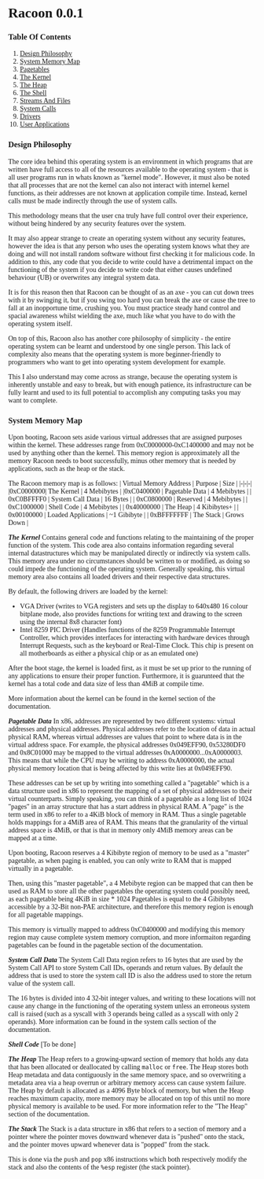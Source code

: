 <span style="font-family: Times">

# Racoon 0.0.1

### Table Of Contents
1. [Design Philosophy](#design-philosophy)
1. [System Memory Map](#system-memory-map)
2. [Pagetables](#pagetables)
3. [The Kernel](#the-kernel)
4. [The Heap](#the-heap)
5. [The Shell](#the-shell)
6. [Streams And Files](#streams-and-files)
7. [System Calls](#system-calls)
8. [Drivers](#drivers)
9. [User Applications](#user-applications)

### Design Philosophy
The core idea behind this operating system is an environment in which programs that are written have full access to all of the resources available to the operating system - that is all user programs run in whats known as "kernel mode". However, it must also be noted that all processes that are not the kernel can also not interact with internel kernel functions, as their addresses are not known at application compile time. Instead, kernel calls must be made indirectly through the use of system calls.

This methodology means that the user cna truly have full control over their experience, without being hindered by any security features over the system.

It may also appear strange to create an operating system without any security features, however the idea is that any person who uses the operating system knows what they are doing and will not install random software without first checking it for malicious code. In addition to this, any code that you decide to write could have a detrimental impact on the functioning of the system if you decide to write code that either causes undefined behaviour (UB) or overwrites any integral system data.

It is for this reason then that Racoon can be thought of as an axe - you can cut down trees with it by swinging it, but if you swing too hard you can break the axe or cause the tree to fall at an inopportune time, crushing you. You must practice steady hand control and spacial awareness whilst wielding the axe, much like what you have to do with the operating system itself.

On top of this, Racoon also has another core philosophy of simplicity - the entire operating system can be learnt and understood by one single person. This lack of complexity also means that the operating system is more beginner-friendly to programmers who want to get into operating system development for example.

This I also understand may come across as strange, because the operating system is inherently unstable and easy to break, but with enough patience, its infrastructure can be fully learnt and used to its full potential to accomplish any computing tasks you may want to complete.

### System Memory Map
Upon booting, Racoon sets aside various virtual addresses that are assigned purposes within the kernel. These addresses range from 0xC0000000-0xC1400000 and may not be used by anything other than the kernel. This memory region is approximately all the memory Racoon needs to boot successfully, minus other memory that is needed by applications, such as the heap or the stack.

The Racoon memory map is as follows:
| Virtual Memory Address | Purpose  | Size |
|-|-|-|
|0xC0000000| The Kernel | 4 Mebibytes |
|0xC0400000 | Pagetable Data | 4 Mebibytes |
| 0xC0BFFFF0 | System Call Data | 16 Bytes |
| 0xC0800000 | Reserved | 4 Mebibytes |
| 0xC1000000 | Shell Code | 4 Mebibytes |
| 0x40000000 | The Heap | 4 Kibibytes+ |
| 0x00100000 | Loaded Applications | ~1 Gibibyte |
| 0xBFFFFFFF | The Stack | Grows Down |

_**The Kernel**_
Contains general code and functions relating to the maintaining of the proper function of the system. This code area also contains information regarding several internal datastructures which may be manipulated directly or indirectly via system calls. This memory area under no circumstances should be written to or modified, as doing so could impede the functioning of the operating system. Generally speaking, this virtual memory area also contains all loaded drivers and their respective data structures.

By default, the following drivers are loaded by the kernel:
- VGA Driver (writes to VGA registers and sets up the display to 640x480 16 colour bitplane mode, also provides functions for writing text and drawing to the screen using the internal 8x8 character font)
- Intel 8259 PIC Driver (Handles functions of the 8259 Programmable Interrupt Controller, which provides interfaces for interacting with hardware devices through Interrupt Requests, such as the keyboard or Real-Time Clock. This chip is present on all motherboards as either a physical chip or as an emulated one)

After the boot stage, the kernel is loaded first, as it must be set up prior to the running of any applications to ensure their proper function. Furthermore, it is guarunteed that the kernel has a total code and data size of less than 4MiB at compile time.

More information about the kernel can be found in the kernel section of the documentation.

_**Pagetable Data**_
In x86, addresses are represented by two different systems: virtual addresses and physical addresses. Physical addresses refer to the location of data in actual physical RAM, whereas virtual addresses are values that point to where data is in the virtual address space. For example, the physical addresses 0x049EFF90, 0x53280DF0 and 0x8C01000 may be mapped to the virtual addresses 0xA0000000...0xA0000003. This means that while the CPU may be writing to address 0xA0000000, the actual physical memory location that is being affected by this write lies at 0x049EFF90.

These addresses can be set up by writing into something called a "pagetable" which is a data structure used in x86 to represent the mapping of a set of physical addresses to their virtual counterparts. Simply speaking, you can think of a pagetable as a long list of 1024 "pages" in an array structure that has a start address in physical RAM. A "page" is the term used in x86 to refer to a 4KiB block of memory in RAM. Thus a single pagetable holds mappings for a 4MiB area of RAM. This means that the granularity of the virtual address space is 4MiB, or that is that in memory only 4MiB memory areas can be mapped at a time.

Upon booting, Racoon reserves a 4 Kibibyte region of memory to be used as a "master" pagetable, as when paging is enabled, you can only write to RAM that is mapped virtually in a pagetable.

Then, using this "master pagetable", a 4 Mebibyte region can be mapped that can then be used as RAM to store all the other pagetables the operating system could possibly need, as each pagetable being 4KiB in size * 1024 Pagetables is equal to the 4 Gibibytes accessible by a 32-Bit non-PAE architecture, and therefore this memory region is enough for all pagetable mappings.

This memory is virtually mapped to address 0xC0400000 and modifying this memory region may cause complete system memory corruption, and more informaiton regarding pagetables can be found in the pagetable section of the documentation.

**_System Call Data_**
The System Call Data region refers to 16 bytes that are used by the System Call API to store System Call IDs, operands and return values. By default the address that is used to store the system call ID is also the address used to store the return value of the system call. 

The 16 bytes is divided into 4 32-bit integer values, and writing to these locations will not cause any change in the functioning of the operating system unless an erroneous system call is raised (such as a syscall with 3 operands being called as a syscall with only 2 operands). More information can be found in the system calls section of the documentation.

_**Shell Code**_
[To be done]

_**The Heap**_
The Heap refers to a growing-upward section of memory that holds any data that has been allocated or deallocated by calling `malloc` or `free`. The Heap stores both Heap metadata and data contiguously in the same memory space, and so overwriting a metadata area via a heap overrun or arbitrary memory access can cause system failure. The Heap by default is allocated as a 4096 Byte block of memory, but when the Heap reaches maximum capacity, more memory may be allocated on top of this until no more physical memory is available to be used. For more information refer to the "The Heap" section of the documentation.

_**The Stack**_
The Stack is a data structure in x86 that refers to a section of memory and a pointer where the pointer moves downward whenever data is "pushed" onto the stack, and the pointer moves upward whenever data is "popped" from the stack.

This is done via the `push` and `pop` x86 instructions which both respectively modify the stack and also the contents of the `%esp` register (the stack pointer).
</span>